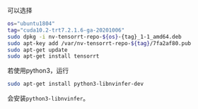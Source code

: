 可以选择

```bash
os="ubuntu1804"
tag="cuda10.2-trt7.2.1.6-ga-20201006"
sudo dpkg -i nv-tensorrt-repo-${os}-{tag}_1-1_amd64.deb
sudo apt-key add /var/nv-tensorrt-repo-${tag}/7fa2af80.pub
sudo apt-get update
sudo apt-get install tensorrt
```

若使用python3，运行

```bash
sudo apt-get install python3-libnvinfer-dev
```

会安装`python3-libnvinfer`。

